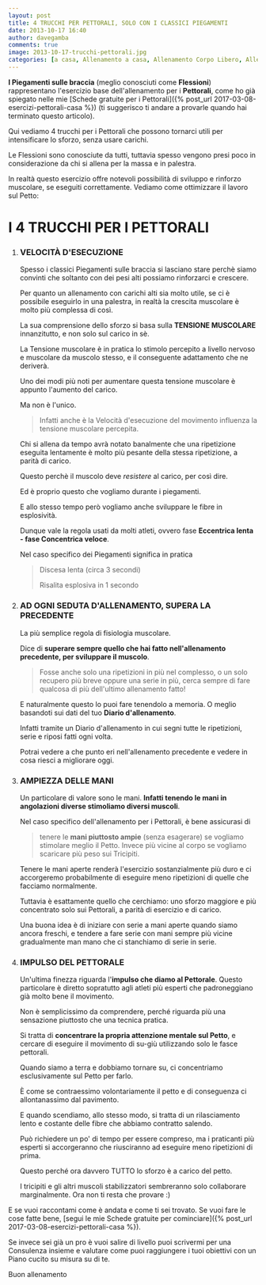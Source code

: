 ```yaml
---
layout: post
title: 4 TRUCCHI PER PETTORALI, SOLO CON I CLASSICI PIEGAMENTI
date: 2013-10-17 16:40
author: davegamba
comments: true
image: 2013-10-17-trucchi-pettorali.jpg
categories: [a casa, Allenamento a casa, Allenamento Corpo Libero, Allenamento dimagrante, casa, corpo libero, flessioni, Forza, grosso, massa, Massa muscolare, petto, pettorali, piegamenti, trucchi, trucco]
---
```


**I Piegamenti sulle braccia** (meglio conosciuti come **Flessioni**) rappresentano l'esercizio base dell'allenamento per i **Pettorali**, come ho già spiegato nelle mie [Schede gratuite per i Pettorali]({% post_url 2017-03-08-esercizi-pettorali-casa %}) (ti suggerisco ti andare a provarle quando hai terminato questo articolo).

Qui vediamo 4 trucchi per i Pettorali che possono tornarci utili per intensificare lo sforzo, senza usare carichi.

Le Flessioni sono conosciute da tutti, tuttavia spesso vengono presi poco in considerazione da chi si allena per la massa e in palestra.

In realtà questo esercizio offre notevoli possibilità di sviluppo e rinforzo muscolare, se eseguiti correttamente. Vediamo come ottimizzare il lavoro sul Petto:

I 4 TRUCCHI PER I PETTORALI
===========================

1.	### VELOCITÀ D'ESECUZIONE
	Spesso i classici Piegamenti sulle braccia si lasciano stare perchè siamo convinti che soltanto con dei pesi alti possiamo rinforzarci e crescere.
	
	Per quanto un allenamento con carichi alti sia molto utile, se ci è possibile eseguirlo in una palestra, in realtà la crescita muscolare è molto più complessa di così.
	
	La sua comprensione dello sforzo si basa sulla **TENSIONE MUSCOLARE** innanzitutto, e non solo sul carico in sè.
	
	La Tensione muscolare è in pratica lo stimolo percepito a livello nervoso e muscolare da muscolo stesso, e il conseguente adattamento che ne deriverà.
	
	Uno dei modi più noti per aumentare questa tensione muscolare è appunto l'aumento del carico.
	
	Ma non è l'unico.
	
	> Infatti anche è la Velocità d'esecuzione del movimento influenza la tensione muscolare percepita.
	
	Chi si allena da tempo avrà notato banalmente che una ripetizione eseguita lentamente è molto più pesante della stessa ripetizione, a parità di carico.
	
	Questo perchè il muscolo deve _resistere_ al carico, per così dire.
	
	Ed è proprio questo che vogliamo durante i piegamenti.
	
	E allo stesso tempo però vogliamo anche sviluppare le fibre in esplosività.
	
	Dunque vale la regola usati da molti atleti, ovvero fase **Eccentrica lenta - fase Concentrica veloce**.
	
	Nel caso specifico dei Piegamenti significa in pratica
	
	> Discesa lenta (circa 3 secondi)
	> 
	> Risalita esplosiva in 1 secondo
2.	### AD OGNI SEDUTA D'ALLENAMENTO, SUPERA LA PRECEDENTE
	La più semplice regola di fisiologia muscolare.
	
	Dice di **superare sempre quello che hai fatto nell'allenamento precedente, per sviluppare il muscolo**.
	
	> Fosse anche solo una ripetizioni in più nel complesso, o un solo recupero più breve oppure una serie in più, cerca sempre di fare qualcosa di più dell'ultimo allenamento fatto!
	
	E naturalmente questo lo puoi fare tenendolo a memoria. O meglio basandoti sui dati del tuo **Diario d'allenamento**.
	
	Infatti tramite un Diario d'allenamento in cui segni tutte le ripetizioni, serie e riposi fatti ogni volta.
	
	Potrai vedere a che punto eri nell'allenamento precedente e vedere in cosa riesci a migliorare oggi.
3.	### AMPIEZZA DELLE MANI
	Un particolare di valore sono le mani. **Infatti tenendo le mani in angolazioni diverse stimoliamo diversi muscoli**.
	
	Nel caso specifico dell'allenamento per i Pettorali, è bene assicurasi di
	
	> tenere le **mani piuttosto ampie** (senza esagerare) se vogliamo stimolare meglio il Petto. Invece più vicine al corpo se vogliamo scaricare più peso sui Tricipiti.
	
	Tenere le mani aperte renderà l'esercizio sostanzialmente più duro e ci accorgeremo probabilmente di eseguire meno ripetizioni di quelle che facciamo normalmente.
	
	Tuttavia è esattamente quello che cerchiamo: uno sforzo maggiore e più concentrato solo sui Pettorali, a parità di esercizio e di carico.
	
	Una buona idea è di iniziare con serie a mani aperte quando siamo ancora freschi, e tendere a fare serie con mani sempre più vicine gradualmente man mano che ci stanchiamo di serie in serie.
4.	### IMPULSO DEL PETTORALE
	Un'ultima finezza riguarda l'**impulso che diamo al Pettorale**. Questo particolare è diretto sopratutto agli atleti più esperti che padroneggiano già molto bene il movimento.
	
	Non è semplicissimo da comprendere, perché riguarda più una sensazione piuttosto che una tecnica pratica.
	
	Si tratta di **concentrare la propria attenzione mentale sul Petto**, e cercare di eseguire il movimento di su-giù utilizzando solo le fasce pettorali.
	
	Quando siamo a terra e dobbiamo tornare su, ci concentriamo esclusivamente sul Petto per farlo.
	
	È come se contraessimo volontariamente il petto e di conseguenza ci allontanassimo dal pavimento.
	
	E quando scendiamo, allo stesso modo, si tratta di un rilasciamento lento e costante delle fibre che abbiamo contratto salendo.
	
	Può richiedere un po' di tempo per essere compreso, ma i praticanti più esperti si accorgeranno che riusciranno ad eseguire meno ripetizioni di prima.
	
	Questo perché ora davvero TUTTO lo sforzo è a carico del petto.
	
	I tricipiti e gli altri muscoli stabilizzatori sembreranno solo collaborare marginalmente. Ora non ti resta che provare :)

E se vuoi raccontami come è andata e come ti sei trovato. Se vuoi fare le cose fatte bene, [segui le mie Schede gratuite per cominciare]({% post_url 2017-03-08-esercizi-pettorali-casa %}).

Se invece sei già un pro è vuoi salire di livello puoi scrivermi per una Consulenza insieme e valutare come puoi raggiungere i tuoi obiettivi con un Piano cucito su misura su di te.

Buon allenamento